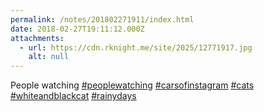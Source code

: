 ```yaml
---
permalink: /notes/201802271911/index.html
date: 2018-02-27T19:11:12.000Z
attachments:
  - url: https://cdn.rknight.me/site/2025/12771917.jpg
    alt: null
---
```


People watching <a href="https://pixelfed.social/discover/tags/peoplewatching?src=hash" title="#peoplewatching" class="u-url hashtag" rel="external nofollow noopener">#peoplewatching</a> <a href="https://pixelfed.social/discover/tags/carsofinstagram?src=hash" title="#carsofinstagram" class="u-url hashtag" rel="external nofollow noopener">#carsofinstagram</a> <a href="https://pixelfed.social/discover/tags/cats?src=hash" title="#cats" class="u-url hashtag" rel="external nofollow noopener">#cats</a> <a href="https://pixelfed.social/discover/tags/whiteandblackcat?src=hash" title="#whiteandblackcat" class="u-url hashtag" rel="external nofollow noopener">#whiteandblackcat</a> <a href="https://pixelfed.social/discover/tags/rainydays?src=hash" title="#rainydays" class="u-url hashtag" rel="external nofollow noopener">#rainydays</a>
